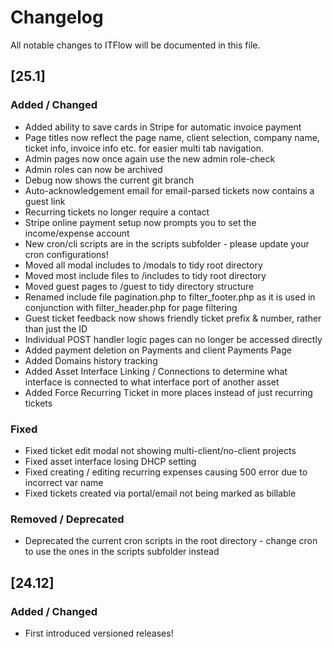 # Changelog

All notable changes to ITFlow will be documented in this file.

## [25.1]

### Added / Changed
- Added ability to save cards in Stripe for automatic invoice payment
- Page titles now reflect the page name, client selection, company name, ticket info, invoice info etc. for easier multi tab navigation.
- Admin pages now once again use the new admin role-check
- Admin roles can now be archived
- Debug now shows the current git branch
- Auto-acknowledgement email for email-parsed tickets now contains a guest link
- Recurring tickets no longer require a contact
- Stripe online payment setup now prompts you to set the income/expense account
- New cron/cli scripts are in the scripts subfolder - please update your cron configurations!
- Moved all modal includes to /modals to tidy root directory
- Moved most include files to /includes to tidy root directory
- Moved guest pages to /guest to tidy directory structure
- Renamed include file pagination.php to filter_footer.php as it is used in conjunction with filter_header.php for page filtering
- Guest ticket feedback now shows friendly ticket prefix & number, rather than just the ID
- Individual POST handler logic pages can no longer be accessed directly
- Added payment deletion on Payments and client Payments Page
- Added Domains history tracking
- Added Asset Interface Linking / Connections to determine what interface is connected to what interface port of another asset
- Added Force Recurring Ticket in more places instead of just recurring tickets

### Fixed
- Fixed ticket edit modal not showing multi-client/no-client projects
- Fixed asset interface losing DHCP setting
- Fixed creating / editing recurring expenses causing 500 error due to incorrect var name
- Fixed tickets created via portal/email not being marked as billable

### Removed / Deprecated
- Deprecated the current cron scripts in the root directory - change cron to use the ones in the scripts subfolder instead


## [24.12]

### Added / Changed
- First introduced versioned releases!
